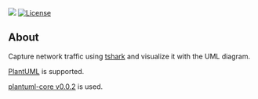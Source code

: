 [![](https://tokei.rs/b1/github/levelrin/shark2uml?category=code)](https://github.com/levelrin/shark2uml)
[![License](https://img.shields.io/badge/license-MIT-green.svg)](https://github.com/levelrin/shark2uml/blob/main/LICENSE)

## About

Capture network traffic using [tshark](https://tshark.dev/) and visualize it with the UML diagram.

[PlantUML](https://plantuml.com/) is supported.

[plantuml-core v0.0.2](https://github.com/plantuml/plantuml-core/releases/tag/v0.0.2) is used.

